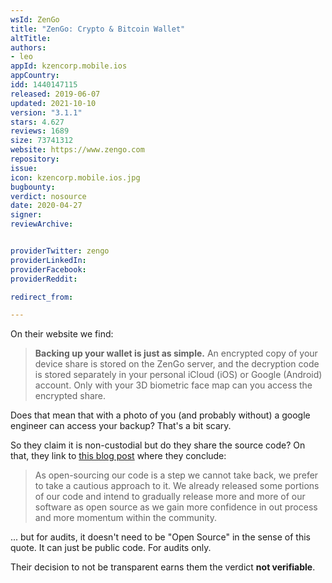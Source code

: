 ```yaml
---
wsId: ZenGo
title: "ZenGo: Crypto & Bitcoin Wallet"
altTitle: 
authors:
- leo
appId: kzencorp.mobile.ios
appCountry: 
idd: 1440147115
released: 2019-06-07
updated: 2021-10-10
version: "3.1.1"
stars: 4.627
reviews: 1689
size: 73741312
website: https://www.zengo.com
repository: 
issue: 
icon: kzencorp.mobile.ios.jpg
bugbounty: 
verdict: nosource
date: 2020-04-27
signer: 
reviewArchive:


providerTwitter: zengo
providerLinkedIn: 
providerFacebook: 
providerReddit: 

redirect_from:

---
```


On their website we find:

> **Backing up your wallet is just as simple.** An encrypted copy of your device
  share is stored on the ZenGo server, and the decryption code is stored
  separately in your personal iCloud (iOS) or Google (Android) account. Only
  with your 3D biometric face map can you access the encrypted share. 

Does that mean that with a photo of you (and probably without) a google engineer
can access your backup? That's a bit scary.

So they claim it is non-custodial but do they share the source code? On that,
they link to
[this blog post](https://medium.com/zengo/zengo-and-open-source-5d0df5c07abf)
where they conclude:

> As open-sourcing our code is a step we cannot take back, we prefer to take a
  cautious approach to it. We already released some portions of our code and
  intend to gradually release more and more of our software as open source as we
  gain more confidence in out process and more momentum within the community.

... but for audits, it doesn't need to be "Open Source" in the sense of this
quote. It can just be public code. For audits only.

Their decision to not be transparent earns them the verdict **not verifiable**.
